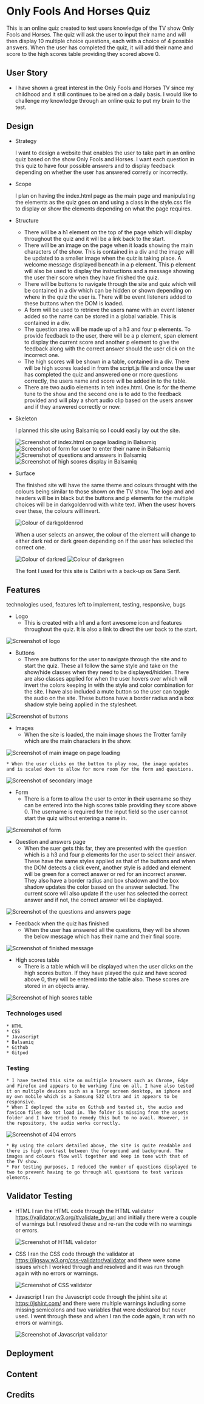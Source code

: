 # Only Fools And Horses Quiz

This is an online quiz created to test users knowledge of the TV show Only Fools and Horses. The quiz will ask the user to input their name and will then display 10 multiple choice questions, each with a choice of 4 possible answers. When the user has completed the quiz, it will add their name and score to the high scores table providing they scored above 0.

## User Story

* I have shown a great interest in the Only Fools and Horses TV since my childhood and it still continues to be aired on a daily basis. I would like to challenge my knowledge through an online quiz to put my brain to the test. 

## Design

* Strategy

    I want to design a website that enables the user to take part in an online quiz based on the show Only Fools and Horses. I want each question in this quiz to have four possible answers and to display feedback depending on whether the user has answered corretly or incorrectly.

* Scope 

    I plan on having the index.html page as the main page and manipulating the elements as the quiz goes on and using a class in the style.css file to display or show the elements depending on what the page requires.

* Structure

    + There will be a h1 element on the top of the page which will display throughout the quiz and it will be a link back to the start.
    + There will be an image on the page when it loads showing the main characters of the show. This is contained in a div and the image will be updated to a smaller image when the quiz is taking place. A welcome message displayed beneath in a p element. This p element will also be used to display the instructions and a message showing the user their score when they have finished the quiz.
    + There will be buttons to navigate through the site and quiz which will be contained in a div which can be hidden or shown depending on where in the quiz the user is. There will be event listeners added to these buttons when the DOM is loaded.
    + A form will be used to retrieve the users name with an event listener added so the name can be stored in a global variable. This is contained in a div.
    + The question area will be made up of a h3 and four p elements. To provide feedback to the user, there will be a p element, span element to display the current score and another p element to give the feedback along with the correct answer should the user click on the incorrect one.
    + The high scores will be shown in a table, contained in a div. There will be high scores loaded in from the script.js file and once the user has completed the quiz and answered one or more questions correctly, the users name and score will be added in to the table.
    + There are two audio elements in teh index.html. One is for the theme tune to the show and the second one is to add to the feedback provided and will play a short audio clip based on the users answer and if they answered correctly or now.

* Skeleton

    I planned this site using Balsamiq so I could easily lay out the site.

    ![Screenshot of index.html on page loading in Balsamiq](docs/index-on-load.png)
    ![Screenshot of form for user to enter their name in Balsamiq](docs/user-input.png)
    ![Screenshot of questions and answers in Balsamiq](docs/questions-and-answers.png)
    ![Screenshot of high scores display in Balsamiq](docs/high-scores.png)

* Surface

    The finished site will have the same theme and colours throught with the colours being similar to those shown on the TV show. The logo and and headers will be in black but the buttons and p elements for the multiple choices will be in darkgoldenrod with white text. When the usesr hovers over these, the colours will invert.

    ![Colour of darkgoldenrod](docs/dark-goldenrod.png)

    When a user selects an answer, the colour of the element will change to either dark red or dark green depending on if the user has selected the correct one.

    ![Colour of darkred](docs/dark-red.png)
    ![Colour of darkgreen](docs/dark-green.png)

    The font I used for this site is Calibri with a back-up os Sans Serif.    

## Features

technologies used, features left to implement, testing, responsive, bugs
* Logo
    * This is created with a h1 and a font awesome icon and features throughout the quiz. It is also a link to direct the uer back to the start.

![Screenshot of logo](docs/logo.png)

* Buttons
    * There are buttons for the user to navigate through the site and to start the quiz. These all follow the same style and take on the show/hide classes when they need to be displayed/hidden. There are also classes applied for when the user hovers over which will invert the colors keeping in with the style and color combination for the site. I have also included a mute button so the user can toggle the audio on the site. These buttons have a border radius and a box shadow style being applied in the stylesheet. 

![Screenshot of buttons](docs/buttons.png)

* Images
    * When the site is loaded, the main image shows the Trotter family which are the main characters in the show. 
    
![Screenshot of main image on page loading](docs/main-image.png)

    * When the user clicks on the button to play now, the image updates and is scaled down to allow for more room for the form and questions.

![Screenshot of secondary image](docs/secondary-image.png)

* Form
    * There is a form to allow the user to enter in their username so they can be entered into the high scores table providing they score above 0. The username is required for the input field so the user cannot start the quiz without entering a name in.

![Screenshot of form](docs/form.png)

* Question and answers page
    * When the suer gets this far, they are presented with the question which is a h3 and four p elements for the user to select their answer. These have the same styles applied as that of the buttons and when the DOM detects a click event, another style is added and element will be green for a correct answer or red for an incorrect answer. They also have a border radius and box shadown and the box shadow updates the color based on the answer selected. The current score will also update if the user has selected the correct answer and if not, the correct answer will be displayed.

![Screenshot of the questions and answers page](docs/question-answer-html.png)

* Feedback when the quiz has finished
    * When the user has answered all the questions, they will be shown the below message which has their name and their final score. 

![Screenshot of finished message](docs/finished-message.png)

* High scores table
    * There is a table which will be displayed when the user clicks on the high scores button. If they have played the quiz and have scored above 0, they will be entered into the table also. These scores are stored in an objects array.

![Screenshot of high scores table](docs/high-scores-table.png)

### Technologes used
    * HTML
    * CSS
    * Javascript
    * Balsamiq
    * Github
    * Gitpod

### Testing
    * I have tested this site on multiple browsers such as Chrome, Edge and Firefox and appears to be working fine on all. I have also tested it on multiple devices such as a large screen desktop, an iphone and my own mobile which is a Samsung S22 Ultra and it appears to be responsive. 
    * When I deployed the site on Github and tested it, the audio and favicon files do not load in. The folder is missing from the assets folder and I have tried to remedy this but to no avail. However, in the repository, the audio works correctly.

![Screenshot of 404 errors](docs/404-errors.png)

    * By using the colors detailed above, the site is quite readable and there is high contrast between the foreground and background. The images and colours flow well together and keep in tone with that of the TV show.
    * For testing purposes, I reduced the number of questions displayed to two to prevent having to go through all questions to test various elements.

## Validator Testing

* HTML
    I ran the HTML code through the HTML validator https://validator.w3.org/#validate_by_uri and initially there were a couple of warnings but I resolved these and re-ran the code with no warnings or errors.
    
     ![Screenshot of HTML validator](docs/html-validation.png)

* CSS
    I ran the CSS code through the validator at https://jigsaw.w3.org/css-validator/validator and there were some issues which I worked through and resolved and it was run through again with no errors or warnings.

    ![Screenshot of CSS validator](docs/css-validation.png)

* Javascript
    I ran the Javascript code through the jshint site at https://jshint.com/ and there were multiple warnings including some missing semicolons and two variables that were deckared but never used. I went through these and when I ran the code again, it ran with no errors or warnings.

    ![Screenshot of Javascript validator](docs/jshint.png)

## Deployment

## Content

## Credits